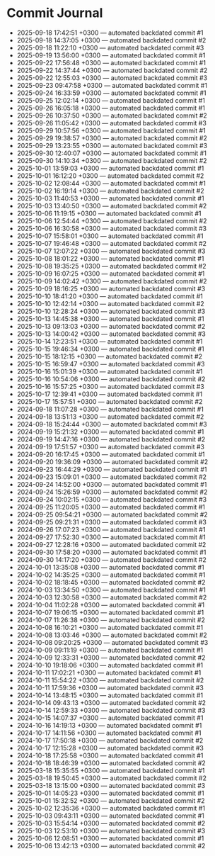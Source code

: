 # Commit Journal

- 2025-09-18 17:42:51 +0300 — automated backdated commit #1
- 2025-09-18 14:37:05 +0300 — automated backdated commit #2
- 2025-09-18 11:22:10 +0300 — automated backdated commit #3
- 2025-09-19 13:56:00 +0300 — automated backdated commit #1
- 2025-09-22 17:56:48 +0300 — automated backdated commit #1
- 2025-09-22 14:37:44 +0300 — automated backdated commit #2
- 2025-09-22 12:55:03 +0300 — automated backdated commit #3
- 2025-09-23 09:47:58 +0300 — automated backdated commit #1
- 2025-09-24 16:33:59 +0300 — automated backdated commit #1
- 2025-09-25 12:02:14 +0300 — automated backdated commit #1
- 2025-09-26 16:05:18 +0300 — automated backdated commit #1
- 2025-09-26 10:37:50 +0300 — automated backdated commit #2
- 2025-09-26 11:05:42 +0300 — automated backdated commit #3
- 2025-09-29 10:57:56 +0300 — automated backdated commit #1
- 2025-09-29 19:38:57 +0300 — automated backdated commit #2
- 2025-09-29 13:23:55 +0300 — automated backdated commit #3
- 2025-09-30 12:40:07 +0300 — automated backdated commit #1
- 2025-09-30 14:10:34 +0300 — automated backdated commit #2
- 2025-10-01 13:59:03 +0300 — automated backdated commit #1
- 2025-10-01 16:12:20 +0300 — automated backdated commit #2
- 2025-10-02 12:08:44 +0300 — automated backdated commit #1
- 2025-10-02 16:19:14 +0300 — automated backdated commit #2
- 2025-10-03 11:40:53 +0300 — automated backdated commit #1
- 2025-10-03 13:40:50 +0300 — automated backdated commit #2
- 2025-10-06 11:19:15 +0300 — automated backdated commit #1
- 2025-10-06 12:54:44 +0300 — automated backdated commit #2
- 2025-10-06 16:30:58 +0300 — automated backdated commit #3
- 2025-10-07 15:58:01 +0300 — automated backdated commit #1
- 2025-10-07 19:46:48 +0300 — automated backdated commit #2
- 2025-10-07 12:07:22 +0300 — automated backdated commit #3
- 2025-10-08 18:01:22 +0300 — automated backdated commit #1
- 2025-10-08 19:35:25 +0300 — automated backdated commit #2
- 2025-10-09 16:07:25 +0300 — automated backdated commit #1
- 2025-10-09 14:02:42 +0300 — automated backdated commit #2
- 2025-10-09 18:16:25 +0300 — automated backdated commit #3
- 2025-10-10 18:41:20 +0300 — automated backdated commit #1
- 2025-10-10 12:42:14 +0300 — automated backdated commit #2
- 2025-10-10 12:28:24 +0300 — automated backdated commit #3
- 2025-10-13 14:45:38 +0300 — automated backdated commit #1
- 2025-10-13 09:13:03 +0300 — automated backdated commit #2
- 2025-10-13 14:00:42 +0300 — automated backdated commit #3
- 2025-10-14 12:23:51 +0300 — automated backdated commit #1
- 2025-10-15 19:46:34 +0300 — automated backdated commit #1
- 2025-10-15 18:12:15 +0300 — automated backdated commit #2
- 2025-10-15 16:59:47 +0300 — automated backdated commit #3
- 2025-10-16 15:01:39 +0300 — automated backdated commit #1
- 2025-10-16 10:54:06 +0300 — automated backdated commit #2
- 2025-10-16 15:57:25 +0300 — automated backdated commit #3
- 2025-10-17 12:39:41 +0300 — automated backdated commit #1
- 2025-10-17 15:57:51 +0300 — automated backdated commit #2
- 2024-09-18 11:07:28 +0300 — automated backdated commit #1
- 2024-09-18 13:51:13 +0300 — automated backdated commit #2
- 2024-09-18 15:24:44 +0300 — automated backdated commit #3
- 2024-09-19 15:21:32 +0300 — automated backdated commit #1
- 2024-09-19 14:47:16 +0300 — automated backdated commit #2
- 2024-09-19 17:51:57 +0300 — automated backdated commit #3
- 2024-09-20 16:17:45 +0300 — automated backdated commit #1
- 2024-09-20 19:36:09 +0300 — automated backdated commit #2
- 2024-09-23 16:44:29 +0300 — automated backdated commit #1
- 2024-09-23 15:09:01 +0300 — automated backdated commit #2
- 2024-09-24 14:52:00 +0300 — automated backdated commit #1
- 2024-09-24 15:26:59 +0300 — automated backdated commit #2
- 2024-09-24 10:02:15 +0300 — automated backdated commit #3
- 2024-09-25 11:20:05 +0300 — automated backdated commit #1
- 2024-09-25 09:54:21 +0300 — automated backdated commit #2
- 2024-09-25 09:21:31 +0300 — automated backdated commit #3
- 2024-09-26 17:07:23 +0300 — automated backdated commit #1
- 2024-09-27 17:52:30 +0300 — automated backdated commit #1
- 2024-09-27 12:28:16 +0300 — automated backdated commit #2
- 2024-09-30 17:58:20 +0300 — automated backdated commit #1
- 2024-09-30 14:17:20 +0300 — automated backdated commit #2
- 2024-10-01 13:35:08 +0300 — automated backdated commit #1
- 2024-10-02 14:35:25 +0300 — automated backdated commit #1
- 2024-10-02 18:18:45 +0300 — automated backdated commit #2
- 2024-10-03 13:34:50 +0300 — automated backdated commit #1
- 2024-10-03 12:30:58 +0300 — automated backdated commit #2
- 2024-10-04 11:02:28 +0300 — automated backdated commit #1
- 2024-10-07 19:06:15 +0300 — automated backdated commit #1
- 2024-10-07 11:26:38 +0300 — automated backdated commit #2
- 2024-10-08 16:10:21 +0300 — automated backdated commit #1
- 2024-10-08 13:03:46 +0300 — automated backdated commit #2
- 2024-10-08 09:20:25 +0300 — automated backdated commit #3
- 2024-10-09 09:11:19 +0300 — automated backdated commit #1
- 2024-10-09 12:33:31 +0300 — automated backdated commit #2
- 2024-10-10 19:18:06 +0300 — automated backdated commit #1
- 2024-10-11 17:02:21 +0300 — automated backdated commit #1
- 2024-10-11 15:54:22 +0300 — automated backdated commit #2
- 2024-10-11 17:59:36 +0300 — automated backdated commit #3
- 2024-10-14 13:48:15 +0300 — automated backdated commit #1
- 2024-10-14 09:43:13 +0300 — automated backdated commit #2
- 2024-10-14 12:59:33 +0300 — automated backdated commit #3
- 2024-10-15 14:07:37 +0300 — automated backdated commit #1
- 2024-10-16 14:19:13 +0300 — automated backdated commit #1
- 2024-10-17 14:11:56 +0300 — automated backdated commit #1
- 2024-10-17 17:50:18 +0300 — automated backdated commit #2
- 2024-10-17 12:15:28 +0300 — automated backdated commit #3
- 2024-10-18 17:25:58 +0300 — automated backdated commit #1
- 2024-10-18 18:46:39 +0300 — automated backdated commit #2
- 2025-03-18 15:35:55 +0300 — automated backdated commit #1
- 2025-03-18 19:50:45 +0300 — automated backdated commit #2
- 2025-03-18 13:15:00 +0300 — automated backdated commit #3
- 2025-10-01 14:05:23 +0300 — automated backdated commit #1
- 2025-10-01 15:32:52 +0300 — automated backdated commit #2
- 2025-10-02 12:35:36 +0300 — automated backdated commit #1
- 2025-10-03 09:43:11 +0300 — automated backdated commit #1
- 2025-10-03 15:54:14 +0300 — automated backdated commit #2
- 2025-10-03 12:53:10 +0300 — automated backdated commit #3
- 2025-10-06 12:08:51 +0300 — automated backdated commit #1
- 2025-10-06 13:42:13 +0300 — automated backdated commit #2
